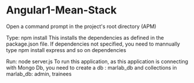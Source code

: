 # Angular1-Mean-Stack

Open a command prompt in the project's root directory (APM)

Type: npm install This installs the dependencies as defined in the package.json file. If dependencies not specified, you need to mannually
type npm install express and so on dependencies

Run: node server.js To run this application, as this application is connecting with Mongo Db, you need to create a db : marlab_db
and collections in marlab_db: admin, trainees

